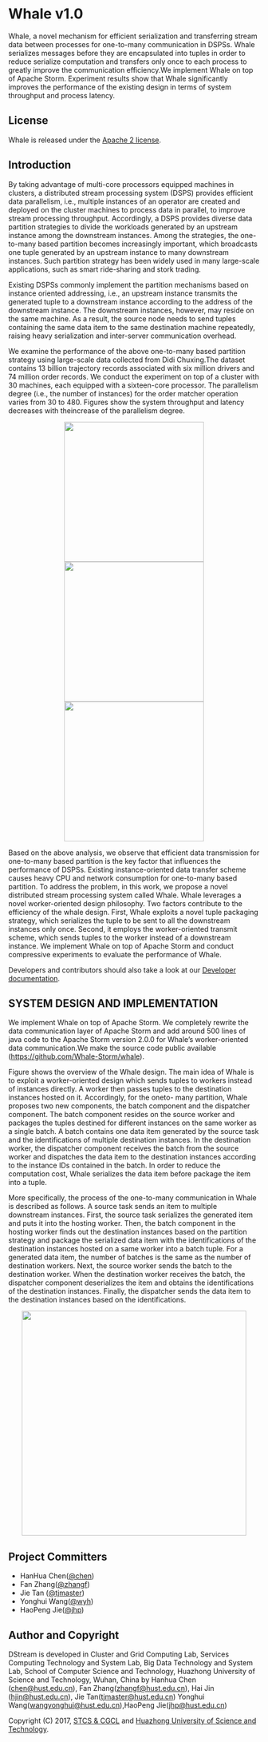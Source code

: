 # Whale v1.0

Whale, a novel mechanism for efficient serialization and transferring stream data between processes for one-to-many communication in DSPSs. 
Whale serializes messages before they are encapsulated into tuples in order to reduce serialize computation and transfers only once to each process to greatly
improve the communication efficiency.We implement Whale on top of Apache Storm. Experiment results show that Whale significantly improves the performance of the existing design in terms of system
throughput and process latency.
## License

Whale is released under the [Apache 2 license](http://www.apache.org/licenses/LICENSE-2.0.html).

## Introduction

By taking advantage of multi-core processors equipped machines in clusters, a distributed stream processing system (DSPS) provides efficient data parallelism, i.e., multiple instances of an operator are
created and deployed on the cluster machines to process data in parallel, to improve stream processing throughput. Accordingly, a DSPS provides diverse data partition strategies to divide the workloads
generated by an upstream instance among the downstream instances. Among the strategies, the one-to-many based partition becomes increasingly important, which broadcasts one tuple generated
by an upstream instance to many downstream instances. Such partition strategy has been widely used in many large-scale applications, such as smart ride-sharing and stork trading.

Existing DSPSs commonly implement the partition mechanisms based on instance oriented addressing, i.e., an upstream instance transmits the generated tuple to a downstream instance according to the
address of the downstream instance. The downstream instances, however, may reside on the same machine. As a result, the source node needs to send tuples containing the same data item to the same destination machine repeatedly, raising heavy serialization
and inter-server communication overhead.

We examine the performance of the above one-to-many based partition strategy using large-scale data collected from Didi Chuxing.The dataset contains 13 billion trajectory records associated
with six million drivers and 74 million order records. We conduct the experiment on top of a cluster with 30 machines, each equipped with a sixteen-core processor. The parallelism degree (i.e., the number of instances) for the order matcher operation varies from 30
to 480. Figures show the system throughput and latency decreases with theincrease of the parallelism degree.

<div align="center">

<img src="https://raw.githubusercontent.com/Tjcug/storm/master/images/storm_latency.png"  height="280px"  >
<img src="https://raw.githubusercontent.com/Tjcug/storm/master/images/storm_throughput.png" height="280px" >
<img src="https://raw.githubusercontent.com/Tjcug/storm/master/images/storm_proportion.png"  height="280px" >
</div>
 
Based on the above analysis, we observe that efficient data transmission for one-to-many based partition is the key factor that influences the performance of DSPSs. Existing instance-oriented data
transfer scheme causes heavy CPU and network consumption for one-to-many based partition. To address the problem, in this work, we propose a novel distributed stream processing system called
Whale. Whale leverages a novel worker-oriented design philosophy. Two factors contribute to the efficiency of the whale design. First, Whale exploits a novel tuple packaging strategy, which serializes the tuple to be sent to all the downstream instances only once.
Second, it employs the worker-oriented transmit scheme, which sends tuples to the worker instead of a downstream instance. We implement Whale on top of Apache Storm and conduct compressive
experiments to evaluate the performance of Whale. 

Developers and contributors should also take a look at our [Developer documentation](DEVELOPER.md).

## SYSTEM DESIGN AND IMPLEMENTATION
We implement Whale on top of Apache Storm. We completely rewrite the data communication layer of Apache Storm and add around 500 lines of java code to the Apache Storm version 2.0.0 for
Whale’s worker-oriented data communication.We make the source code public available (https://github.com/Whale-Storm/whale).

Figure shows the overview of the Whale design. The main idea of Whale is to exploit a worker-oriented design which sends tuples to workers instead of instances directly. A worker then passes tuples to the destination instances hosted on it. Accordingly, for the oneto-
many partition, Whale proposes two new components, the batch component and the dispatcher component. The batch component resides on the source worker and packages the tuples destined for
different instances on the same worker as a single batch. A batch contains one data item generated by the source task and the identifications of multiple destination instances. In the destination worker, the dispatcher component receives the batch from the source worker and dispatches the data item to the destination instances according
to the instance IDs contained in the batch. In order to reduce the computation cost, Whale serializes the data item before package the item into a tuple.

More specifically, the process of the one-to-many communication in Whale is described as follows. A source task sends an item to multiple downstream instances. First, the source task serializes
the generated item and puts it into the hosting worker. Then, the batch component in the hosting worker finds out the destination instances based on the partition strategy and package the serialized
data item with the identifications of the destination instances hosted on a same worker into a batch tuple. For a generated data item, the
number of batches is the same as the number of destination workers. Next, the source worker sends the batch to the destination worker. When the destination worker receives the batch, the dispatcher component deserializes the item and obtains the identifications of
the destination instances. Finally, the dispatcher sends the data item to the destination instances based on the identifications.

<div align="center">
<img src="https://raw.githubusercontent.com/Tjcug/storm/master/images/whale_system_desgin.png" weight="500px" height="450px" >
</div>

## Project Committers
* HanHua Chen([@chen](chen@hust.edu.cn))
* Fan Zhang([@zhangf](zhangf@hust.edu.cn))
* Jie Tan ([@tjmaster](https://tjcug.github.io/))
* Yonghui Wang([@wyh](https://github.com/WYonghui/))
* HaoPeng Jie([@jhp](https://github.com/jessezax/))

## Author and Copyright

DStream is developed in Cluster and Grid Computing Lab, Services Computing Technology and System Lab, Big Data Technology and System Lab, School of Computer Science and Technology, Huazhong University of Science and Technology, Wuhan, China by Hanhua Chen (chen@hust.edu.cn), Fan Zhang(zhangf@hust.edu.cn), Hai Jin (hjin@hust.edu.cn), Jie Tan(tjmaster@hust.edu.cn)
Yonghui Wang(wangyonghui@hust.edu.cn),HaoPeng Jie(jhp@hust.edu.cn)

Copyright (C) 2017, [STCS & CGCL](http://grid.hust.edu.cn/) and [Huazhong University of Science and Technology](http://www.hust.edu.cn).


